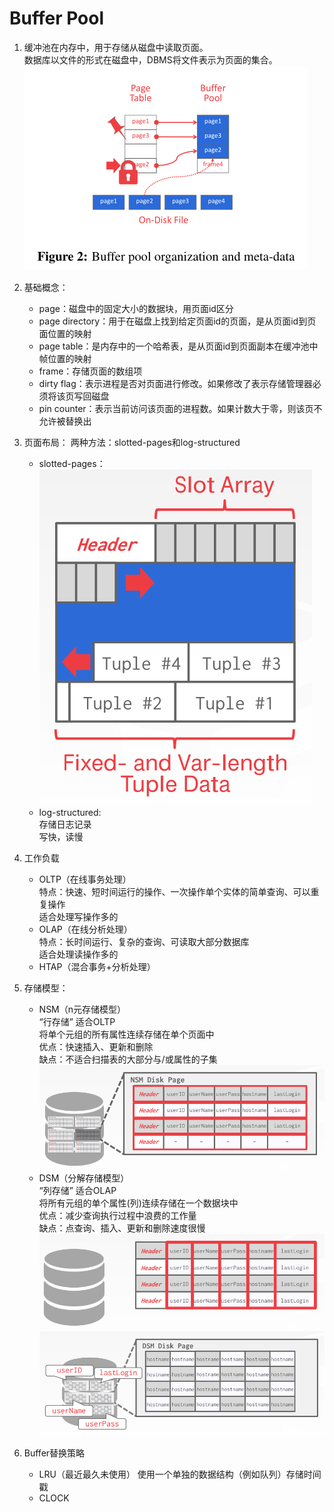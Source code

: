 # Buffer Pool

1. 缓冲池在内存中，用于存储从磁盘中读取页面。  
数据库以文件的形式在磁盘中，DBMS将文件表示为页面的集合。  
![Buffer Pool](images/BufferPool.png)

2. 基础概念：
	+ page：磁盘中的固定大小的数据块，用页面id区分
	+ page directory：用于在磁盘上找到给定页面id的页面，是从页面id到页面位置的映射
	+ page table：是内存中的一个哈希表，是从页面id到页面副本在缓冲池中帧位置的映射
	+ frame：存储页面的数组项
	+ dirty flag：表示进程是否对页面进行修改。如果修改了表示存储管理器必须将该页写回磁盘
	+ pin counter：表示当前访问该页面的进程数。如果计数大于零，则该页不允许被替换出

3. 页面布局：
两种方法：slotted-pages和log-structured
	* slotted-pages：  
![槽页](images/SlottedPages.png)
	* log-structured:  
存储日志记录  
写快，读慢

4. 工作负载
	* OLTP（在线事务处理）   
特点：快速、短时间运行的操作、一次操作单个实体的简单查询、可以重复操作  
适合处理写操作多的
	* OLAP（在线分析处理）  
特点：长时间运行、复杂的查询、可读取大部分数据库  
适合处理读操作多的
	* HTAP（混合事务+分析处理）

5. 存储模型：
	* NSM（n元存储模型）  
“行存储”  适合OLTP  
将单个元组的所有属性连续存储在单个页面中  
优点：快速插入、更新和删除  
缺点：不适合扫描表的大部分与/或属性的子集  
![NSM](images/NSM.png)
	* DSM（分解存储模型）  
“列存储”   适合OLAP  
将所有元组的单个属性(列)连续存储在一个数据块中  
优点：减少查询执行过程中浪费的工作量  
缺点：点查询、插入、更新和删除速度很慢  
![DSM](images/DSM.png)  
![DSM](images/DSM2.png)

6. Buffer替换策略
	* LRU（最近最久未使用）
使用一个单独的数据结构（例如队列）存储时间戳
	* CLOCK